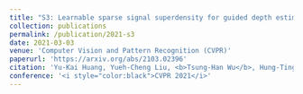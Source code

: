 ```yaml
---
title: "S3: Learnable sparse signal superdensity for guided depth estimation"
collection: publications
permalink: /publication/2021-s3
date: 2021-03-03
venue: 'Computer Vision and Pattern Recognition (CVPR)'
paperurl: 'https://arxiv.org/abs/2103.02396'
citation: 'Yu-Kai Huang, Yueh-Cheng Liu, <b>Tsung-Han Wu</b>, Hung-Ting Su, Yu-Cheng Chang, Tsung-Lin Tsou, Yu-An Wang, and Winston H. Hsu.'
conference: '<i style="color:black">CVPR 2021</i>'
---
```

